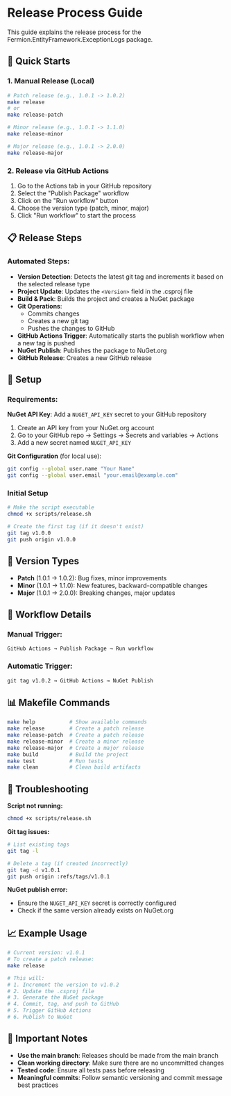 # Release Process Guide

This guide explains the release process for the Fermion.EntityFramework.ExceptionLogs package.

## 🚀 Quick Starts

### 1. Manual Release (Local)

```bash
# Patch release (e.g., 1.0.1 -> 1.0.2)
make release
# or
make release-patch

# Minor release (e.g., 1.0.1 -> 1.1.0)
make release-minor

# Major release (e.g., 1.0.1 -> 2.0.0)
make release-major
```

### 2. Release via GitHub Actions

1. Go to the Actions tab in your GitHub repository
2. Select the "Publish Package" workflow
3. Click on the "Run workflow" button
4. Choose the version type (patch, minor, major)
5. Click "Run workflow" to start the process

## 📋 Release Steps

### Automated Steps:

- **Version Detection**: Detects the latest git tag and increments it based on the selected release type
- **Project Update**: Updates the `<Version>` field in the .csproj file
- **Build & Pack**: Builds the project and creates a NuGet package
- **Git Operations**:
    - Commits changes
    - Creates a new git tag
    - Pushes the changes to GitHub
- **GitHub Actions Trigger**: Automatically starts the publish workflow when a new tag is pushed
- **NuGet Publish**: Publishes the package to NuGet.org
- **GitHub Release**: Creates a new GitHub release

## 🔧 Setup

### Requirements:

**NuGet API Key**: Add a `NUGET_API_KEY` secret to your GitHub repository

1. Create an API key from your NuGet.org account
2. Go to your GitHub repo → Settings → Secrets and variables → Actions
3. Add a new secret named `NUGET_API_KEY`

**Git Configuration** (for local use):

```bash
git config --global user.name "Your Name"
git config --global user.email "your.email@example.com"
```

### Initial Setup

```bash
# Make the script executable
chmod +x scripts/release.sh

# Create the first tag (if it doesn't exist)
git tag v1.0.0
git push origin v1.0.0
```

## 📝 Version Types

- **Patch** (1.0.1 → 1.0.2): Bug fixes, minor improvements
- **Minor** (1.0.1 → 1.1.0): New features, backward-compatible changes
- **Major** (1.0.1 → 2.0.0): Breaking changes, major updates

## 🔄 Workflow Details

### Manual Trigger:
```
GitHub Actions → Publish Package → Run workflow
```

### Automatic Trigger:
```
git tag v1.0.2 → GitHub Actions → NuGet Publish
```

## 📊 Makefile Commands

```bash
make help           # Show available commands
make release        # Create a patch release
make release-patch  # Create a patch release
make release-minor  # Create a minor release
make release-major  # Create a major release
make build          # Build the project
make test           # Run tests
make clean          # Clean build artifacts
```

## 🐛 Troubleshooting

**Script not running:**
```bash
chmod +x scripts/release.sh
```

**Git tag issues:**
```bash
# List existing tags
git tag -l

# Delete a tag (if created incorrectly)
git tag -d v1.0.1
git push origin :refs/tags/v1.0.1
```

**NuGet publish error:**
- Ensure the `NUGET_API_KEY` secret is correctly configured
- Check if the same version already exists on NuGet.org

## 📈 Example Usage

```bash
# Current version: v1.0.1
# To create a patch release:
make release

# This will:
# 1. Increment the version to v1.0.2
# 2. Update the .csproj file
# 3. Generate the NuGet package
# 4. Commit, tag, and push to GitHub
# 5. Trigger GitHub Actions
# 6. Publish to NuGet
```

## 🚨 Important Notes

- **Use the main branch**: Releases should be made from the main branch
- **Clean working directory**: Make sure there are no uncommitted changes
- **Tested code**: Ensure all tests pass before releasing
- **Meaningful commits**: Follow semantic versioning and commit message best practices